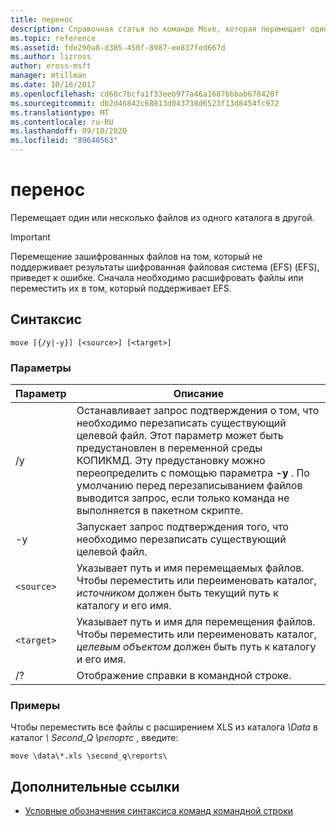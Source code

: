 ```yaml
---
title: перенос
description: Справочная статья по команде Move, которая перемещает один или несколько файлов из одного каталога в другой.
ms.topic: reference
ms.assetid: fde290a8-d385-450f-8987-ee837fed667d
ms.author: lizross
author: eross-msft
manager: mtillman
ms.date: 10/16/2017
ms.openlocfilehash: cd68c7bcfa1f33eeb977a46a1687bbbab678420f
ms.sourcegitcommit: db2d46842c68813d043738d6523f13d8454fc972
ms.translationtype: MT
ms.contentlocale: ru-RU
ms.lasthandoff: 09/10/2020
ms.locfileid: "89640563"
---
```

# <a name="move"></a>перенос

Перемещает один или несколько файлов из одного каталога в другой.

> [!IMPORTANT]
> Перемещение зашифрованных файлов на том, который не поддерживает результаты шифрованная файловая система (EFS) (EFS), приведет к ошибке. Сначала необходимо расшифровать файлы или переместить их в том, который поддерживает EFS.

## <a name="syntax"></a>Синтаксис

```
move [{/y|-y}] [<source>] [<target>]
```

### <a name="parameters"></a>Параметры

| Параметр | Описание |
| --------- | ----------- |
| /y | Останавливает запрос подтверждения о том, что необходимо перезаписать существующий целевой файл. Этот параметр может быть предустановлен в переменной среды КОПИКМД. Эту предустановку можно переопределить с помощью параметра **-y** . По умолчанию перед перезаписыванием файлов выводится запрос, если только команда не выполняется в пакетном скрипте. |
| -y | Запускает запрос подтверждения того, что необходимо перезаписать существующий целевой файл. |
| `<source>` | Указывает путь и имя перемещаемых файлов. Чтобы переместить или переименовать каталог, *источником* должен быть текущий путь к каталогу и его имя. |
| `<target>` | Указывает путь и имя для перемещения файлов. Чтобы переместить или переименовать каталог, *целевым объектом* должен быть путь к каталогу и его имя. |
| /? | Отображение справки в командной строке. |

### <a name="examples"></a>Примеры

Чтобы переместить все файлы с расширением XLS из каталога *\Data* в каталог *\ Second_Q \репортс* , введите:

```
move \data\*.xls \second_q\reports\
```

## <a name="additional-references"></a>Дополнительные ссылки

- [Условные обозначения синтаксиса команд командной строки](command-line-syntax-key.md)
